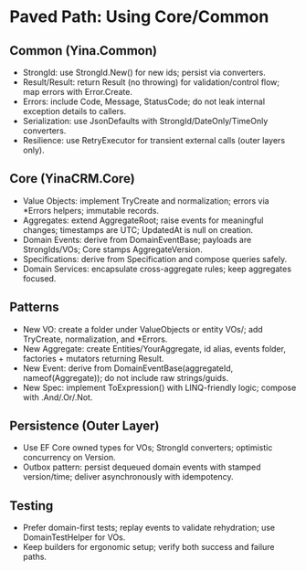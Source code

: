 # Paved Path: Using Core/Common

## Common (Yina.Common)
- StrongId<TTag>: use StrongId<TTag>.New() for new ids; persist via converters.
- Result/Result<T>: return Result (no throwing) for validation/control flow; map errors with Error.Create.
- Errors: include Code, Message, StatusCode; do not leak internal exception details to callers.
- Serialization: use JsonDefaults with StrongId/DateOnly/TimeOnly converters.
- Resilience: use RetryExecutor for transient external calls (outer layers only).

## Core (YinaCRM.Core)
- Value Objects: implement TryCreate and normalization; errors via *Errors helpers; immutable records.
- Aggregates: extend AggregateRoot<TId>; raise events for meaningful changes; timestamps are UTC; UpdatedAt is null on creation.
- Domain Events: derive from DomainEventBase; payloads are StrongIds/VOs; Core stamps AggregateVersion.
- Specifications: derive from Specification<T> and compose queries safely.
- Domain Services: encapsulate cross-aggregate rules; keep aggregates focused.

## Patterns
- New VO: create a folder under ValueObjects or entity VOs/; add TryCreate, normalization, and *Errors.
- New Aggregate: create Entities/YourAggregate, id alias, events folder, factories + mutators returning Result.
- New Event: derive from DomainEventBase(aggregateId, nameof(Aggregate)); do not include raw strings/guids.
- New Spec: implement ToExpression() with LINQ-friendly logic; compose with .And/.Or/.Not.

## Persistence (Outer Layer)
- Use EF Core owned types for VOs; StrongId converters; optimistic concurrency on Version.
- Outbox pattern: persist dequeued domain events with stamped version/time; deliver asynchronously with idempotency.

## Testing
- Prefer domain-first tests; replay events to validate rehydration; use DomainTestHelper for VOs.
- Keep builders for ergonomic setup; verify both success and failure paths.

